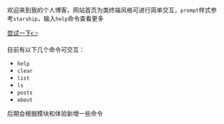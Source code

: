 欢迎来到我的个人博客，网站首页为类终端风格可进行简单交互，`prompt`样式参考`starship`，输入`help`命令查看更多

[尝试一下👉](https://yucihent.space/)

目前有以下几个命令可交互：

- `help`
- `clear`
- `list`
- `ls`
- `posts`
- `about`

后期会根据模块和体验新增一些命令
